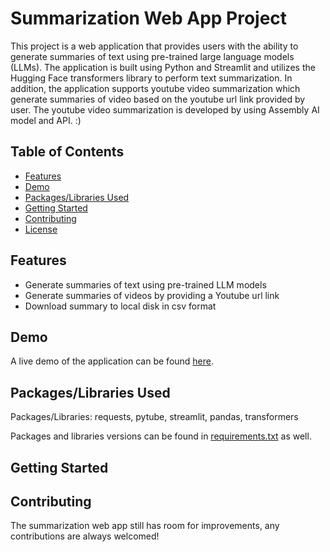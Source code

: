 # Summarization Web App Project

This project is a web application that provides users with the ability to generate summaries of text using pre-trained large language models (LLMs). The application is built using Python and Streamlit and utilizes the Hugging Face transformers library to perform text summarization. In addition, the application supports youtube video summarization which generate summaries of video based on the youtube url link provided by user. The youtube video summarization is developed by using Assembly AI model and API. :)

## Table of Contents

- [Features](#features)
- [Demo](#demo)
- [Packages/Libraries Used](#packages/libraries-used)
- [Getting Started](#getting-started)
- [Contributing](#contributing)
- [License](https://github.com/AdamChan-ML/Summarization-Web-App/blob/master/LICENSE)

## Features

- Generate summaries of text using pre-trained LLM models
- Generate summaries of videos by providing a Youtube url link
- Download summary to local disk in csv format

## Demo

A live demo of the application can be found [here](https://summarization-adamml.streamlit.app/).

## Packages/Libraries Used

Packages/Libraries: requests, pytube, streamlit, pandas, transformers

Packages and libraries versions can be found in [requirements.txt](/requirements.txt) as well.

## Getting Started

## Contributing

The summarization web app still has room for improvements, any contributions are always welcomed!
